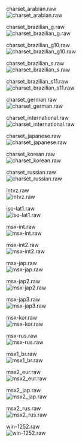 charset_arabian.raw  
![ charset_arabian.raw ]( images/charset_arabian.png )  

charset_brazilian_g.raw  
![ charset_brazilian_g.raw ]( images/charset_brazilian_g.png )  

charset_brazilian_g10.raw  
![ charset_brazilian_g10.raw ]( images/charset_brazilian_g10.png )  

charset_brazilian_s.raw  
![ charset_brazilian_s.raw ]( images/charset_brazilian_s.png )  

charset_brazilian_s11.raw  
![ charset_brazilian_s11.raw ]( images/charset_brazilian_s11.png )  

charset_german.raw  
![ charset_german.raw ]( images/charset_german.png )  

charset_international.raw  
![ charset_international.raw ]( images/charset_international.png )  

charset_japanese.raw  
![ charset_japanese.raw ]( images/charset_japanese.png )  

charset_korean.raw  
![ charset_korean.raw ]( images/charset_korean.png )  

charset_russian.raw  
![ charset_russian.raw ]( images/charset_russian.png )  

intvz.raw  
![ intvz.raw ]( images/intvz.png )  

iso-lat1.raw  
![ iso-lat1.raw ]( images/iso-lat1.png )  

msx-int.raw  
![ msx-int.raw ]( images/msx-int.png )  

msx-int2.raw  
![ msx-int2.raw ]( images/msx-int2.png )  

msx-jap.raw  
![ msx-jap.raw ]( images/msx-jap.png )  

msx-jap2.raw  
![ msx-jap2.raw ]( images/msx-jap2.png )  

msx-jap3.raw  
![ msx-jap3.raw ]( images/msx-jap3.png )  

msx-kor.raw  
![ msx-kor.raw ]( images/msx-kor.png )  

msx-rus.raw  
![ msx-rus.raw ]( images/msx-rus.png )  

msx1_br.raw  
![ msx1_br.raw ]( images/msx1_br.png )  

msx2_eur.raw  
![ msx2_eur.raw ]( images/msx2_eur.png )  

msx2_jap.raw  
![ msx2_jap.raw ]( images/msx2_jap.png )  

msx2_rus.raw  
![ msx2_rus.raw ]( images/msx2_rus.png )  

win-1252.raw  
![ win-1252.raw ]( images/win-1252.png )  

